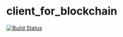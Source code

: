 # client_for_blockchain

[![Build Status](https://travis-ci.org/Volkov17/client_for_blockchain.svg?branch=master)](https://travis-ci.org/Volkov17/client_for_blockchain)
